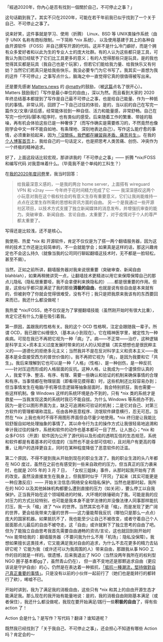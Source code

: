 ---
---

「經過2020年，你內心是否有找到一個關於自己，不可停止之事？」

这句话戳到我了。其实不只在2020年，可能在若干年前我已似乎找到了一个关于自己、不可停止之事了。  

说来好笑，这件事就是学习、使用（折腾） Linux、BSD 等 UNIX类操作系统（由于 UNIX 名称有商标限制，一下简称 \*nix 系统）， 以及使用基建于其上的各种自由开源软件（FOSS）并自己撰写开源的代码。这并不是什么冷门癖好，而是个拥有众多爱好者和以此为生的专业人士的庞大社群。有的人认为这些都只是工具，可我认为我已经赋予了它们比工具更多的意义；有的人觉得那些只是玩具，是的我也觉得其实都是玩具（我自己也是个玩家），但若它们能给我力量、给我快乐又有何妨？当然它们若真只是给我些快乐，我没必要专门为它书写了。我其实一直想为我的这件「不可停止」之事写点什么，脑海之中一直觉得它真的很值得被写出来。


还是要先感谢 [Matters.news](https://matters.news) 的 [@matty](https://matters.news/@hi176)的鼓励，（被[这篇](https://matters.news/@hi176/%E6%B2%92%E9%97%9C%E4%BF%82-%E6%88%91%E5%80%91%E9%83%BD%E5%9C%A8%E7%B7%B4%E7%BF%92%E8%88%87%E7%9F%9B%E7%9B%BE-%E7%97%9B%E8%8B%A6-%E5%85%B1%E7%94%9F-%E9%A6%AC%E7%89%B9%E5%B8%822020%E5%B9%B4%E5%BA%A6%E5%95%8F%E5%8D%B7%E8%90%AC%E5%AD%97%E7%B8%BD%E7%B5%90-bafyreiar6k4lkikukoxzigikedvslpdbyv4ntj6jc24ua7i7ck3dagup44)点名了很开心）。Matters 鼓励我们「写作是最小单位的自由」，深以为然。而且看到大家的 2020 年终总结基本都提到了写作是自己最不可停止之事，也是给自己能量、作为一种抵抗的事情。非常认同，回顾了一下自己过往的体验，是的，当以前的自己在写完一篇作文/文章/读后感，经常能体验到一种自信、活力和能量感，非常舒畅。自己在写完一份代码/脚本/程序时，也有类似的感受。后来随着工作的繁重、带娃的聒噪，再有机会体验这些已是一种奢侈了（而写作确实是需要练习的，不然竟然也像刚学会中文一样不能自如地、有条理地、深刻地表达自己）。写作这么能疗愈的事情，必须重新拾起来，因为[「沒關係，我們都在練習與矛盾、痛苦共生」](https://matters.news/@hi176/%E6%B2%92%E9%97%9C%E4%BF%82-%E6%88%91%E5%80%91%E9%83%BD%E5%9C%A8%E7%B7%B4%E7%BF%92%E8%88%87%E7%9F%9B%E7%9B%BE-%E7%97%9B%E8%8B%A6-%E5%85%B1%E7%94%9F-%E9%A6%AC%E7%89%B9%E5%B8%822020%E5%B9%B4%E5%BA%A6%E5%95%8F%E5%8D%B7%E8%90%AC%E5%AD%97%E7%B8%BD%E7%B5%90-bafyreiar6k4lkikukoxzigikedvslpdbyv4ntj6jc24ua7i7ck3dagup44)。在我的[个人博客首页](http://mdrights.github.io/)上，我给自己的一句话定义，也是把思考人类苦痛、创伤、冲突作为一个终极的精神追求。    


好了，上面这段话比较宏观，那讲讲我的「不可停止之事」—— 折腾 \*nix/FOSS 和编写代码 对我意味着什么。（毕竟我不是个单纯的工科生？）  

在[我的2020年度问卷](https://matters.news/@uglybull/2020-matters%E5%B9%B4%E5%BA%A6%E5%95%8F%E5%8D%B7-bafyreiafei34b2upi3rgqmfh6oltjvicvkdyjbnmvsock6rfyn2z43ytim)里，我当时回答：  

> 给我最深意义感的，一是我的两台 home server，上面搭有 wireguard VPN 和 v2ray —— 今年终于花时间精力完成了它 —— 我深深感叹这两个小玩意对我在这个极权社会的有意义生存有重要意义，它们让我尚能维持一点点在这里生存所需的思想和资讯方面的自由。 另一个是我通过一些开源社区项目，以技术方式支援了独立新闻媒体的消息发布，并增强抗审查的能力。突破审查、新闻自由、言论自由，太重要了，对于疫情对于个人的尊严都太重要了。

写得还是比较浅，还不是核心。  

我使用、热爱 \*nix 和 开源软件，肯定不仅仅是为了搭一两个翻墙服务器，因为这样的技术工作还是比较简单的，不一会就能学会；如果真是这样的话，那这兴趣肯定也不会这么持久（就像当我的公司同行聊起翻墙这技术时，无不都是一脸轻松，甚至不屑）。  

当然，正如之前所讲，翻墙服务器对我来说很重要（突破审查、新闻自由 blahblah），如果再稍微讲究一点，让翻墙技术更精进以用它来保障保障自己的那点儿隐私（隐私很重要哑，我不会拿便利来换隐私的）……都是很重要的作用。但是，这些似乎都只是满足了我的那些**消极的自由**，也就是说有些自由是本来就有的，但被剥夺了你就会觉得很难受，没有不行；我只是把我原来我该有的东西要回来而已，我还什么都没做呢！

我热爱 \*nix/FOSS，绝不仅仅是为了掌握翻墙技能（虽然刚开始时有很大比重），肯定它还有什么力量在吸引着我。

第一原因，盖跟我的性格有关。我的这个 OCD 性格啊，注定会跟随我一辈子。所谓 OCD，我已跟它纠缠很久（基本从小到现在）。它在精神医学里，被定性为一种疾病。可现在我已不再把它视为一种「病」了。病——不正常——治疗，这种逻辑是科学主义+资本主义过度发展时带来的对人的认知逻辑（其实想想也是很民粹主义的——道德化的拒绝多元主义；当然我并不是在反对科学主义和资本主义——我基本是全盘接受西方的普世价值的）。我不再把它视为「病」，是因为我要和它「共生」。我后来理解到它也可以是一种「人格」（性格）、是一种创伤，是一种反抗——针对压迫而形成的人格层面的反抗。这种人格，让我成为一个谨慎但认真的人，我爱干净、整洁、有序、有理、需要一些确认和验证的机制来确保事情的合理和有序。当事情都在物理层面（即看得见摸得着）时，这些机制还比较容易办到；但当事情发生在电脑/手机等信息逻辑等抽象层面时，我会特别抓狂，我也需要一些这样机制。像 Windows 这样的系统环境是办不到的，只有 \*nix 类的系统才是救星——当我发现这类的系统时我已不能自拔。为什么 Windows 等系统办不到，因为一是它以图形界面为主，缺乏可追溯和可验证的机制；二是它对自己、对第三方软件的管理都堪称混乱，任由各种恶意程序、流氓软件肆意横行，忍无可忍。当然在 \*nix 上我也有时不得不用图形界面但会尽量少地使用。\*nix 终归是让我能比较舒服自如地处理抽象的事情了。其以命令行为主的操作方式让我很轻易地追溯和审计我过往的操作，系统和软件的动作也基本都可一目了然，让人放心；\*nix 和众多FOSS（开源）软件因为公开了源代码以及形成的透明互信的生态规范，系统和软件都是有着基本的可信度的（当然也不是全部可信啦），且对用户有更高的尊重，让用户的选择更自主，同时在某种程度降低了恶意软件的泛滥。     

第二个原因，不得不提到我从开始到现在的职业生涯了。我的职业生涯的头八年都在 NGO 度过，虽然在之前也有感受到一些来自政府的压力，但当真正的压力袭来时，也就是 2015 年的 3 月 7 日， 「女权三姐妹」事件，从那时起我开始有了质的改变。虽然没直接发生在我身上，但我那时似乎「开窍」了起来（其实可能更是一种应激反应）—— 开始关注信息/网络安全和隐私保护。当然也是那时起，我所在的 NGO 以及其他姊妹机构都要么遭到直接的压力（如关闭），要么停工以自我保护。正当我开始在这个领域精进的时候，大环境的铁锤砸向了我。可能是我的应对压力的方式比较特别，也可能是我本身不是学法律的并没像法律人同事那样能抗打压，我一头「缩」进了 \*nix 的世界。当然其实也不是「缩」，而是发现了更广阔的世界，更会给我带来力量的世界——这力量能帮我反抗（哪怕只是那么一点点）庞大的国家机器。如果抵抗不了，我也能至少让自己不被改变，或者守着自己个人层面那点儿最后的自由不被夺走。这「自由」或许就剩下了独立思考的自由了吧。但为了能独立自由思考我首先需要自由通畅的资讯/言论，这也就回到刚开始时 \*nix 能带给我的：翻墙服务器（不要问我为什么不用「机场」：隐私没保障）。我想如果擅长这类技术，它又能满足我对自由的追求，为什么不去花更多的精力去钻研它呢？ 它能为我（或许还可以为我周围的人）带来自由，那跟我从事 NGO 工作的目的就是一样的。很遗憾，后来我退出了 NGO（当然没两年我所在的权利型 NGO 圈子基本都gg了，虽然青山仍在）， 但一直不变地还是那颗追求自由（更应该说是守护自由）的心，仍然是在表达着一种抵抗，[「抵抗一種潮流，堅持做對自己真正重要的事情」](https://matters.news/@hi176/%E6%B2%92%E9%97%9C%E4%BF%82-%E6%88%91%E5%80%91%E9%83%BD%E5%9C%A8%E7%B7%B4%E7%BF%92%E8%88%87%E7%9F%9B%E7%9B%BE-%E7%97%9B%E8%8B%A6-%E5%85%B1%E7%94%9F-%E9%A6%AC%E7%89%B9%E5%B8%822020%E5%B9%B4%E5%BA%A6%E5%95%8F%E5%8D%B7%E8%90%AC%E5%AD%97%E7%B8%BD%E7%B5%90-bafyreiar6k4lkikukoxzigikedvslpdbyv4ntj6jc24ua7i7ck3dagup44)。只是没有以前的小伙伴一起前行了（她们也是能转行的都转行了欸），唏嘘不已。    


开始时讲到，我为了满足我的消极自由，这些只有 \*nix 和其上的自由开源生态才能满足我。那么现在的我开始有能量地说：是的，我的消极自由刚刚基本满足（或者保住），我还什么都没做呢，我现在要开始满足/践行一些**积极的自由**了，得有些 action 了！

Action 会是什么？是写作？写代码？翻译？谁知道呢？

既然我已经找到了「关于我自己、不可停止之事」，还会担心不知道有哪些 Action 吗？肯定会的～

